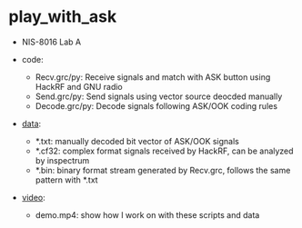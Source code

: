 # play_with_ask

* NIS-8016 Lab A

* code:
    * Recv.grc/py: Receive signals and match with ASK button using HackRF and GNU radio
    * Send.grc/py: Send signals using vector source deocded manually
    * Decode.grc/py: Decode signals following ASK/OOK coding rules

* [data](https://jbox.sjtu.edu.cn/l/610CT9):

    * *.txt: manually decoded bit vector of ASK/OOK signals
    * *.cf32: complex format signals received by HackRF, can be analyzed by inspectrum
    * *.bin: binary format stream generated by Recv.grc, follows the same pattern with *.txt 

* [video](https://jbox.sjtu.edu.cn/l/V10NC2):
    * demo.mp4: show how I work on with these scripts and data 